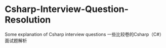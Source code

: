 # Csharp-Interview-Question-Resolution
Some explanation of Csharp interview questions 一些比较卷的Csharp（C#）面试题解析

